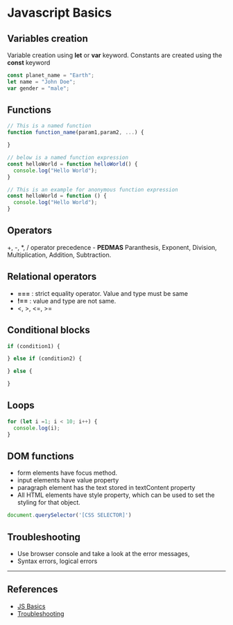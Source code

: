 # Javascript Basics

## Variables creation

Variable creation using **let** or **var** keyword. Constants are created using the **const** keyword

```Javascript
const planet_name = "Earth";
let name = "John Doe";
var gender = "male";
```

## Functions

```Javascript
// This is a named function
function function_name(param1,param2, ...) {

}

// below is a named function expression
const helloWorld = function helloWorld() {
  console.log("Hello World");
}

// This is an example for anonymous function expression
const helloWorld = function () {
  console.log("Hello World");
}
```

## Operators

+, -, *, /
operator precedence - **PEDMAS**
Paranthesis, Exponent, Division, Multiplication, Addition, Subtraction.

## Relational operators

* **===** : strict equality operator. Value and type must be same
* **!==** : value and type are not same.
* <, >, <=, >=

## Conditional blocks

```Javascript
if (condition1) {

} else if (condition2) {

} else {

}
```

## Loops

```Javascript
for (let i =1; i < 10; i++) {
  console.log(i);
}
```

## DOM functions

* form elements have focus method.
* input elements have value property
* paragraph element has the text stored in textContent property
* All HTML elements have style property, which can be used to set the styling for that object.

```Javascript
document.querySelector('[CSS SELECTOR]')
```

## Troubleshooting

* Use browser console and take a look at the error messages,
* Syntax errors, logical errors

---

## References

* [JS Basics](https://developer.mozilla.org/en-US/docs/Learn/JavaScript/First_steps/A_first_splash)
* [Troubleshooting](https://developer.mozilla.org/en-US/docs/Learn/JavaScript/First_steps/What_went_wrong)
